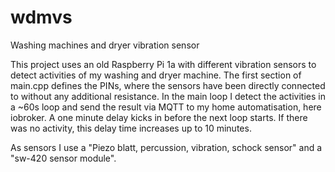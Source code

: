 # wdmvs
Washing machines and dryer vibration sensor

This project uses an old Raspberry Pi 1a with different vibration sensors to detect activities of my washing and dryer machine.
The first section of main.cpp defines the PINs, where the sensors have been directly connected to without any additional resistance.
In the main loop I detect the activities in a ~60s loop and send the result via MQTT to my home automatisation, here iobroker. A one minute delay kicks in before the next loop starts. If there was no activity, this delay time increases up to 10 minutes.

As sensors I use a "Piezo blatt, percussion, vibration, schock sensor" and a "sw-420 sensor module".


